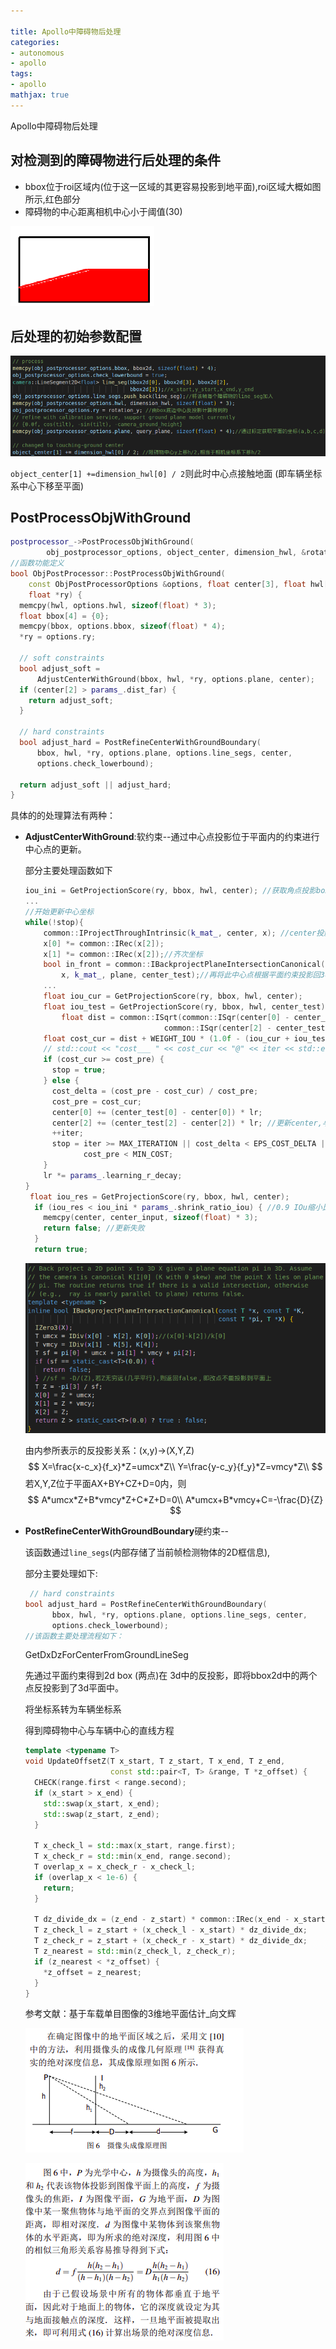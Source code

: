 ```yaml
---

title: Apollo中障碍物后处理
categories:
- autonomous
- apollo
tags:
- apollo
mathjax: true
---
```


Apollo中障碍物后处理

<!--more-->

## 对检测到的障碍物进行后处理的条件

- bbox位于roi区域内(位于这一区域的其更容易投影到地平面),roi区域大概如图所示,红色部分
- 障碍物的中心距离相机中心小于阈值(30)

<img src="apollo-obstacle-postprocess/3.png" style="zoom:70%;" />

## 后处理的初始参数配置

![](apollo-obstacle-postprocess/1.png)

`object_center[1] +=dimension_hwl[0] / 2`则此时中心点接触地面 (即车辆坐标系中心下移至平面)

## PostProcessObjWithGround

```c++
postprocessor_->PostProcessObjWithGround(
        obj_postprocessor_options, object_center, dimension_hwl, &rotation_y);
//函数功能定义
bool ObjPostProcessor::PostProcessObjWithGround(
    const ObjPostProcessorOptions &options, float center[3], float hwl[3],
    float *ry) {
  memcpy(hwl, options.hwl, sizeof(float) * 3);
  float bbox[4] = {0};
  memcpy(bbox, options.bbox, sizeof(float) * 4);
  *ry = options.ry;

  // soft constraints
  bool adjust_soft =
      AdjustCenterWithGround(bbox, hwl, *ry, options.plane, center);
  if (center[2] > params_.dist_far) {
    return adjust_soft;
  }

  // hard constraints
  bool adjust_hard = PostRefineCenterWithGroundBoundary(
      bbox, hwl, *ry, options.plane, options.line_segs, center,
      options.check_lowerbound);

  return adjust_soft || adjust_hard;
}
```

具体的的处理算法有两种：

- **AdjustCenterWithGround**:软约束--通过中心点投影位于平面内的约束进行中心点的更新。

  部分主要处理函数如下

  ```c++
  iou_ini = GetProjectionScore(ry, bbox, hwl, center); //获取角点投影box和检测box的交并比初始值
  ...
  //开始更新中心坐标
  while(!stop){
      common::IProjectThroughIntrinsic(k_mat_, center, x); //center投影到图像坐标系 x
      x[0] *= common::IRec(x[2]);
      x[1] *= common::IRec(x[2]);//齐次坐标
      bool in_front = common::IBackprojectPlaneIntersectionCanonical(
          x, k_mat_, plane, center_test);//再将此中心点根据平面约束投影回3d空间->center_test
      ...
      float iou_cur = GetProjectionScore(ry, bbox, hwl, center);
      float iou_test = GetProjectionScore(ry, bbox, hwl, center_test);
          float dist = common::ISqrt(common::ISqr(center[0] - center_test[0]) +
                                 common::ISqr(center[2] - center_test[2]));//检测得到的center与平面内的center_test的距离
      float cost_cur = dist + WEIGHT_IOU * (1.0f - (iou_cur + iou_test) / 2);
      // std::cout << "cost___ " << cost_cur << "@" << iter << std::endl;
      if (cost_cur >= cost_pre) {
        stop = true;
      } else {
        cost_delta = (cost_pre - cost_cur) / cost_pre;
        cost_pre = cost_cur;
        center[0] += (center_test[0] - center[0]) * lr;
        center[2] += (center_test[2] - center[2]) * lr; //更新center,与之前"Transform模块中的center更新相似",此时的依据是点的反投影位于平面
        ++iter;
        stop = iter >= MAX_ITERATION || cost_delta < EPS_COST_DELTA ||
               cost_pre < MIN_COST;
      }
      lr *= params_.learning_r_decay; 
  }
   float iou_res = GetProjectionScore(ry, bbox, hwl, center);
    if (iou_res < iou_ini * params_.shrink_ratio_iou) { //0.9 IOu缩小比率，更新完center后若其iou反而缩减到原iou的0.9以下，则还是用初始值
      memcpy(center, center_input, sizeof(float) * 3);
      return false; //更新失败
    }
    return true;
  
  ```

  ![](apollo-obstacle-postprocess/2.png)

  由内参所表示的反投影关系：(x,y)->(X,Y,Z)
  $$
  X=\frac{x-c_x}{f_x}*Z=umcx*Z\\
  Y=\frac{y-c_y}{f_y}*Z=vmcy*Z\\
  $$
  若X,Y,Z位于平面AX+BY+CZ+D=0内，则
  $$
  A*umcx*Z+B*vmcy*Z+C*Z+D=0\\
  A*umcx+B*vmcy+C=-\frac{D}{Z}
  $$
  
- **PostRefineCenterWithGroundBoundary**硬约束--

  该函数通过`line_segs`(内部存储了当前帧检测物体的2D框信息),

  部分主要处理如下:

  ```c++
   // hard constraints
  bool adjust_hard = PostRefineCenterWithGroundBoundary(
        bbox, hwl, *ry, options.plane, options.line_segs, center,
        options.check_lowerbound);
  //该函数主要处理流程如下：
  ```

  GetDxDzForCenterFromGroundLineSeg 

  先通过平面约束得到2d box (两点)在 3d中的反投影，即将bbox2d中的两个点反投影到了3d平面中。

  将坐标系转为车辆坐标系

  得到障碍物中心与车辆中心的直线方程

  

  

  
  
  ```c++
  template <typename T>
  void UpdateOffsetZ(T x_start, T z_start, T x_end, T z_end,
                     const std::pair<T, T> &range, T *z_offset) {
    CHECK(range.first < range.second);
    if (x_start > x_end) {
      std::swap(x_start, x_end);
      std::swap(z_start, z_end);
    }
  
    T x_check_l = std::max(x_start, range.first);
    T x_check_r = std::min(x_end, range.second);
    T overlap_x = x_check_r - x_check_l;
    if (overlap_x < 1e-6) {
      return;
    }
  
    T dz_divide_dx = (z_end - z_start) * common::IRec(x_end - x_start);
    T z_check_l = z_start + (x_check_l - x_start) * dz_divide_dx;
    T z_check_r = z_start + (x_check_r - x_start) * dz_divide_dx;
    T z_nearest = std::min(z_check_l, z_check_r);
    if (z_nearest < *z_offset) {
      *z_offset = z_nearest;
    }
  }
  ```
  
  
  
  参考文献：基于车载单目图像的3维地平面估计_向文辉
  
  ![](apollo-obstacle-postprocess/66.png)
  
  
  
  ![](apollo-obstacle-postprocess/67.png)